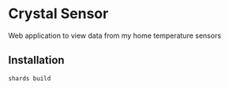 # Crystal Sensor

Web application to view data from my home temperature sensors

## Installation

`shards build`